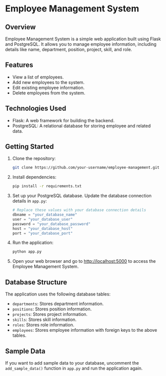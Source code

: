 # Employee Management System

## Overview

Employee Management System is a simple web application built using Flask and PostgreSQL. It allows you to manage employee information, including details like name, department, position, project, skill, and role.

## Features

- View a list of employees.
- Add new employees to the system.
- Edit existing employee information.
- Delete employees from the system.

## Technologies Used

- Flask: A web framework for building the backend.
- PostgreSQL: A relational database for storing employee and related data.

## Getting Started

1. Clone the repository:

    ```bash
    git clone https://github.com/your-username/employee-management.git
    ```

2. Install dependencies:

    ```bash
    pip install -r requirements.txt
    ```

3. Set up your PostgreSQL database. Update the database connection details in `app.py`:

    ```python
    # Replace these values with your database connection details
    dbname = "your_database_name"
    user = "your_database_user"
    password = "your_database_password"
    host = "your_database_host"
    port = "your_database_port"
    ```

4. Run the application:

    ```bash
    python app.py
    ```

5. Open your web browser and go to [http://localhost:5000](http://localhost:5000) to access the Employee Management System.

## Database Structure

The application uses the following database tables:

- `departments`: Stores department information.
- `positions`: Stores position information.
- `projects`: Stores project information.
- `skills`: Stores skill information.
- `roles`: Stores role information.
- `employees`: Stores employee information with foreign keys to the above tables.

## Sample Data

If you want to add sample data to your database, uncomment the `add_sample_data()` function in `app.py` and run the application again.


